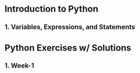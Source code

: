# Introduction to Python
## 1. Variables, Expressions, and Statements
##
##
##
##
##
##

# Python Exercises w/ Solutions
## 1. Week-1
##
##
##
##
##
##
